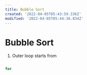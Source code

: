 ```yaml
---
title: Bubble Sort
created: '2022-04-05T05:43:59.336Z'
modified: '2022-04-05T05:44:36.834Z'
---
```


# Bubble Sort

1. Outer loop starts from 

```js

for 

```
